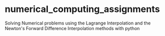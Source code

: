 # numerical_computing_assignments

Solving Numerical problems using the Lagrange Interpolation and the Newton's Forward Difference Interpolation methods with python
